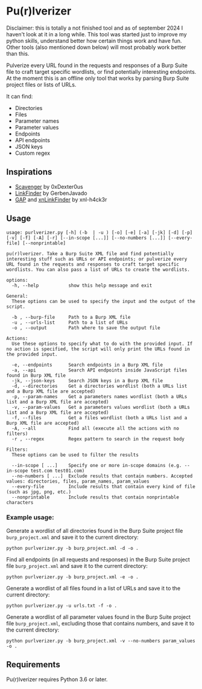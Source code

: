 # Pu(r)lverizer

Disclaimer: this is totally a not finished tool and as of september 2024 I haven't look at it in a long while. This tool was started just to improve my python skills, understand better how certain things work and have fun. Other tools (also mentioned down below) will most probably work better than this.  

Pulverize every URL found in the requests and responses of a Burp Suite file to craft target specific wordlists, or find potentially interesting endpoints. At the moment this is an offline only tool that works by parsing Burp Suite project files or lists of URLs.

It can find:

-   Directories
-   Files
-   Parameter names
-   Parameter values
-   Endpoints
-   API endpoints
-   JSON keys
-   Custom regex

## Inspirations

- [Scavenger](https://github.com/0xDexter0us/Scavenger) by 0xDexter0us
- [LinkFinder](https://github.com/GerbenJavado/LinkFinder) by GerbenJavado
- [GAP](https://github.com/xnl-h4ck3r/GAP-Burp-Extension) and [xnLinkFinder](https://github.com/xnl-h4ck3r/xnLinkFinder) by xnl-h4ck3r

## Usage

```
usage: purlverizer.py [-h] (-b  | -u ) [-o] [-e] [-a] [-jk] [-d] [-p] [-v] [-f] [-A] [-r] [--in-scope [...]] [--no-numbers [...]] [--every-file] [--nonprintable]

pu(r)lverizer. Take a Burp Suite XML file and find potentially interesting stuff such as URLs or API endpoints; or pulverize every URL found in the requests and responses to craft target specific wordlists. You can also pass a list of URLs to create the wordlists.

options:
  -h, --help           show this help message and exit

General:
  These options can be used to specify the input and the output of the script.

  -b , --burp-file     Path to a Burp XML file
  -u , --urls-list     Path to a list of URLs
  -o , --output        Path where to save the output file

Actions:
  Use these options to specify what to do with the provided input. If no action is specified, the script will only print the URLs found in the provided input.

  -e, --endpoints      Search endpoints in a Burp XML file
  -a, --api            Search API endpoints inside JavaScript files found in Burp XML file
  -jk, --json-keys     Search JSON keys in a Burp XML file
  -d, --directories    Get a directories wordlist (both a URLs list and a Burp XML file are accepted)
  -p, --param-names    Get a parameters names wordlist (both a URLs list and a Burp XML file are accepted)
  -v, --param-values   Get a parameters values wordlist (both a URLs list and a Burp XML file are accepted)
  -f, --files          Get a files wordlist (both a URLs list and a Burp XML file are accepted)
  -A, --all            Find all (execute all the actions with no filters)
  -r , --regex         Regex pattern to search in the request body

Filters:
  These options can be used to filter the results

  --in-scope [ ...]    Specify one or more in-scope domains (e.g. --in-scope test.com test01.com)
  --no-numbers [ ...]  Exclude results that contain numbers. Accepted values: directories, files, param_names, param_values
  --every-file         Include results that contain every kind of file (such as jpg, png, etc.)
  --nonprintable       Include results that contain nonprintable characters
```

### Example usage:

Generate a wordlist of all directories found in the Burp Suite project file `burp_project.xml` and save it to the current directory:

```
python purlverizer.py -b burp_project.xml -d -o .
```

Find all endpoints (in all requests and responses) in the Burp Suite project file `burp_project.xml` and save it to the current directory:

```
python purlverizer.py -b burp_project.xml -e -o .
```

Generate a wordlist of all files found in a list of URLs and save it to the current directory:

```
python purlverizer.py -u urls.txt -f -o .
```

Generate a wordlist of all parameter values found in the Burp Suite project file `burp_project.xml`, excluding those that contains numbers, and save it to the current directory:

```
python purlverizer.py -b burp_project.xml -v --no-numbers param_values -o .
```


## Requirements

Pu(r)lverizer requires Python 3.6 or later.
